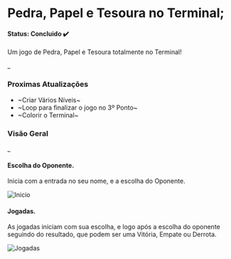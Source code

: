 # Pedra, Papel e Tesoura no Terminal;


#### Status: Concluido ✔️


Um jogo de Pedra, Papel e Tesoura totalmente no Terminal!

_


### Proximas Atualizações

+ ~Criar Vários Níveis~
+ ~Loop para finalizar o jogo no 3º Ponto~
+ ~Colorir o Terminal~

### Visão Geral

_


#### Escolha do Oponente.
  
  Inicia com a entrada no seu nome, e a escolha do Oponente.
   
![Inicio](https://user-images.githubusercontent.com/103211486/190636714-5f6d63c0-edb8-4f58-9552-835ec14be11e.png)

#### Jogadas.

  As jogadas iniciam com sua escolha, e logo após a escolha do oponente seguindo do resultado, que podem ser uma Vitória, Empate ou Derrota.
  
![Jogadas](https://user-images.githubusercontent.com/103211486/190637495-3a608322-d918-4629-9b28-82df1448761f.png)

